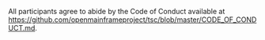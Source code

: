 All participants agree to abide by the Code of Conduct available at https://github.com/openmainframeproject/tsc/blob/master/CODE_OF_CONDUCT.md.
